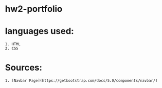 # hw2-portfolio

# languages used:
    1. HTML 
    2. CSS

# Sources:
    1. [Navbar Page](https://getbootstrap.com/docs/5.0/components/navbar/)